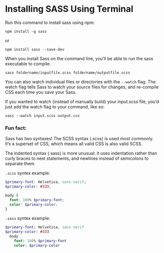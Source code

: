 # Installing SASS Using Terminal
Run this command to install sass using npm:
```npm
npm install -g sass
```
or 
```npm
npm install sass --save-dev
```

When you install Sass on the command line, you’ll be able to run the sass executable to compile.
```npm 
sass foldername/inputfile.scss foldername/outputfile.scss
```
You can also watch individual files or directories with the `--watch` flag. The watch flag tells Sass to watch your source files for changes, and re-compile CSS each time you save your Sass.

If you wanted to watch (instead of manually build) your input.scss file, you’d just add the watch flag to your command, like so:
```npm
sass --watch input.scss output.css
```

### Fun fact:
Sass has two syntaxes! The SCSS syntax (.scss) is used most commonly. It’s a superset of CSS, which means all valid CSS is also valid SCSS. 

The indented syntax (.sass) is more unusual: it uses indentation rather than curly braces to nest statements, and newlines instead of semicolons to separate them.

`.scss` syntex example: 
```scss
$primary-font: Helvetica, sans-serif;
$primary-color: #333;

body {
  font: 100% $primary-font;
  color: $primary-color;
}
```
`.sass` syntex example: 
```sass
$primary-font: Helvetica, sans-serif
$primary-color: #333
  body
    font: 100% $primary-font
    color: $primary-color
```